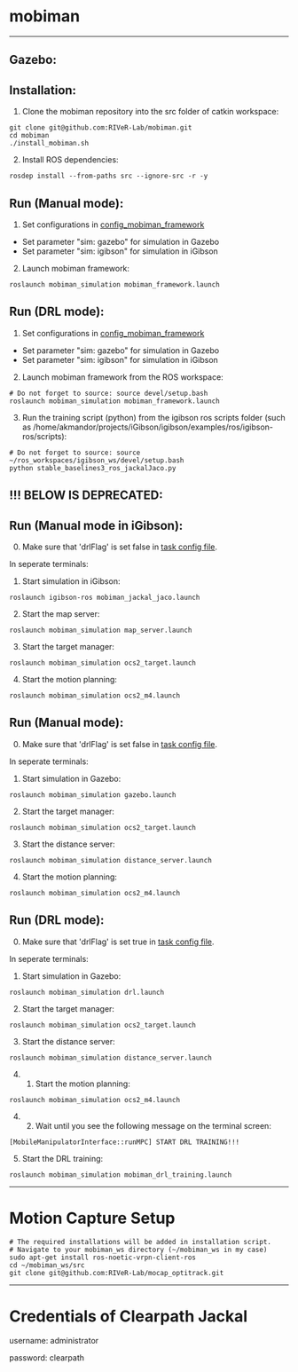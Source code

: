 # mobiman
<hr>

## Gazebo:

## Installation: 
1. Clone the mobiman repository into the src folder of catkin workspace:
```
git clone git@github.com:RIVeR-Lab/mobiman.git
cd mobiman
./install_mobiman.sh
```

2. Install ROS dependencies:
```
rosdep install --from-paths src --ignore-src -r -y
```
## Run (Manual mode):
1. Set configurations in [config_mobiman_framework](https://github.com/RIVeR-Lab/mobiman/blob/main/mobiman_simulation/config/config_mobiman_framework.yaml)
  - Set parameter "sim: gazebo" for simulation in Gazebo
  - Set parameter "sim: igibson" for simulation in iGibson

2. Launch mobiman framework:
```
roslaunch mobiman_simulation mobiman_framework.launch
```

## Run (DRL mode):
1. Set configurations in [config_mobiman_framework](https://github.com/RIVeR-Lab/mobiman/blob/main/mobiman_simulation/config/config_mobiman_framework.yaml)
  - Set parameter "sim: gazebo" for simulation in Gazebo
  - Set parameter "sim: igibson" for simulation in iGibson

2. Launch mobiman framework from the ROS workspace:
```
# Do not forget to source: source devel/setup.bash
roslaunch mobiman_simulation mobiman_framework.launch
```

3. Run the training script (python) from the igibson ros scripts folder (such as /home/akmandor/projects/iGibson/igibson/examples/ros/igibson-ros/scripts):
```
# Do not forget to source: source ~/ros_workspaces/igibson_ws/devel/setup.bash
python stable_baselines3_ros_jackalJaco.py
```

## !!! BELOW IS DEPRECATED: 

## Run (Manual mode in iGibson):

0. Make sure that 'drlFlag' is set false in [task config file](https://github.com/RIVeR-Lab/mobiman/blob/main/mobiman_simulation/config/task/task_jackal_jaco_igibson.info).

In seperate terminals:

1. Start simulation in iGibson:
```
roslaunch igibson-ros mobiman_jackal_jaco.launch
```

2. Start the map server:
```
roslaunch mobiman_simulation map_server.launch
```

3. Start the target manager:
```
roslaunch mobiman_simulation ocs2_target.launch
```

4. Start the motion planning:
```
roslaunch mobiman_simulation ocs2_m4.launch
```


## Run (Manual mode):

0. Make sure that 'drlFlag' is set false in [task config file](https://github.com/RIVeR-Lab/mobiman/blob/main/mobiman_simulation/config/task/task_jackal_jaco_gazebo.info).

In seperate terminals:

1. Start simulation in Gazebo:
```
roslaunch mobiman_simulation gazebo.launch
```

2. Start the target manager:
```
roslaunch mobiman_simulation ocs2_target.launch
```

3. Start the distance server:
```
roslaunch mobiman_simulation distance_server.launch
```

4. Start the motion planning:
```
roslaunch mobiman_simulation ocs2_m4.launch
```

## Run (DRL mode):

0. Make sure that 'drlFlag' is set true in [task config file](https://github.com/RIVeR-Lab/mobiman/blob/main/mobiman_simulation/config/task/task_jackal_jaco.info).

In seperate terminals:

1. Start simulation in Gazebo:
```
roslaunch mobiman_simulation drl.launch
```

2. Start the target manager:
```
roslaunch mobiman_simulation ocs2_target.launch
```

3. Start the distance server:
```
roslaunch mobiman_simulation distance_server.launch
```

4. 1. Start the motion planning:
```
roslaunch mobiman_simulation ocs2_m4.launch
```

4. 2. Wait until you see the following message on the terminal screen:
```
[MobileManipulatorInterface::runMPC] START DRL TRAINING!!!
```

5. Start the DRL training:
```
roslaunch mobiman_simulation mobiman_drl_training.launch
```

<hr/>

# Motion Capture Setup


```
# The required installations will be added in installation script.
# Navigate to your mobiman_ws directory (~/mobiman_ws in my case)
sudo apt-get install ros-noetic-vrpn-client-ros
cd ~/mobiman_ws/src
git clone git@github.com:RIVeR-Lab/mocap_optitrack.git
```
<hr>

# Credentials of Clearpath Jackal
username: administrator

password: clearpath
<!-- >>>>>>> main -->

